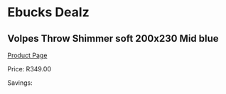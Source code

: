 
# Ebucks Dealz
## Volpes Throw Shimmer soft 200x230 Mid blue
[Product Page](https://www.ebucks.com/web/shop/productSelected.do?prodId=1155949063&catId=704984344)

Price: R349.00

Savings: 


	